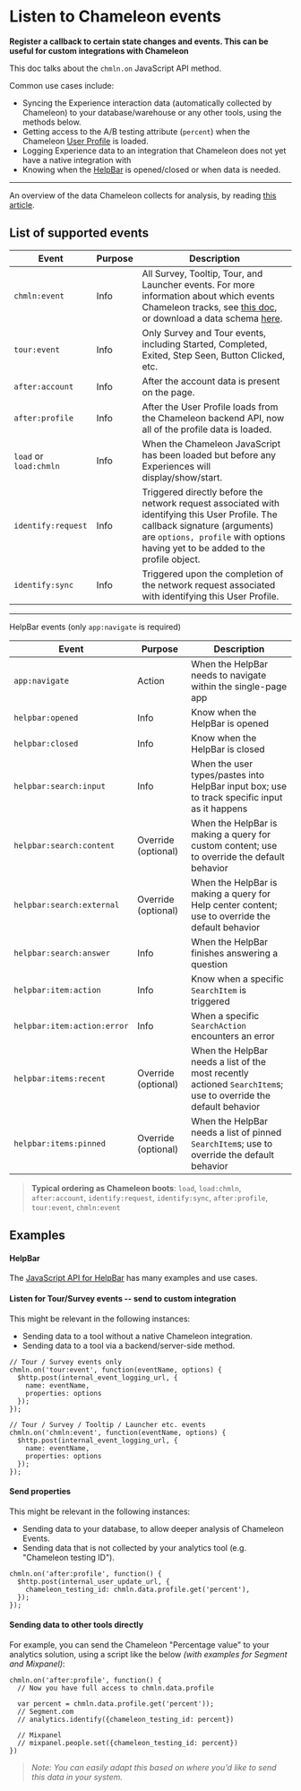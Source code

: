 # Listen to Chameleon events

**Register a callback to certain state changes and events. This can be useful for custom integrations with Chameleon**

This doc talks about the `chmln.on` JavaScript API method.

Common use cases include:

- Syncing the Experience interaction data (automatically collected by Chameleon) to your database/warehouse or any other tools, using the methods below.
- Getting access to the A/B testing attribute (`percent`) when the Chameleon [User Profile](apis/profiles.md?id=schema) is loaded.
- Logging Experience data to an integration that Chameleon does not yet have a native integration with
- Knowing when the [HelpBar](apis/search?id=search-js-api) is opened/closed or when data is needed.

----

An overview of the data Chameleon collects for analysis, by reading [this article](https://help.chameleon.io/en/articles/1226450-what-analytics-does-chameleon-provide).


## List of supported events

| Event                  | Purpose | Description                                                                                                                                                                                                                                                                                                                                |
|------------------------|---------|--------------------------------------------------------------------------------------------------------------------------------------------------------------------------------------------------------------------------------------------------------------------------------------------------------------------------------------------|
| `chmln:event`          | Info    | All Survey, Tooltip, Tour, and Launcher events. For more information about which events Chameleon tracks, see [this doc](https://help.chameleon.io/en/articles/1226450-what-analytics-does-chameleon-provide), or download a data schema [here](https://docs.google.com/spreadsheets/d/1qBiAojhSoUSEGLlwvzAhO5CxFLTNeutA_h2iV9gsvRk/copy). |
| `tour:event`           | Info    | Only Survey and Tour events, including Started, Completed, Exited, Step Seen, Button Clicked, etc.                                                                                                                                                                                                                                         |
| `after:account`        | Info    | After the account data is present on the page.                                                                                                                                                                                                                                                                                             |
| `after:profile`        | Info    | After the User Profile loads from the Chameleon backend API, now all of the profile data is loaded.                                                                                                                                                                                                                                        |
| `load` or `load:chmln` | Info    | When the Chameleon JavaScript has been loaded but before any Experiences will display/show/start.                                                                                                                                                                                                                                          |
| `identify:request`     | Info    | Triggered directly before the network request associated with identifying this User Profile. The callback signature (arguments) are `options, profile` with options having yet to be added to the profile object.                                                                                                                          |
| `identify:sync`        | Info    | Triggered upon the completion of the network request associated with identifying this User Profile.                                                                                                                                                                                                                                        |

-------

HelpBar events (only `app:navigate` is required)

| Event                        | Purpose             | Description                                                                                                     |
|------------------------------|---------------------|-----------------------------------------------------------------------------------------------------------------|
| `app:navigate`               | Action              | When the HelpBar needs to navigate within the single-page app                                                   |
| `helpbar:opened`             | Info                | Know when the HelpBar is opened                                                                                 |
| `helpbar:closed`             | Info                | Know when the HelpBar is closed                                                                                 |
| `helpbar:search:input`       | Info                | When the user types/pastes into HelpBar input box; use to track specific input as it happens                    |
| `helpbar:search:content`     | Override (optional) | When the HelpBar is making a query for custom content; use to override the default behavior                     |
| `helpbar:search:external`    | Override (optional) | When the HelpBar is making a query for Help center content; use to override the default behavior                |
| `helpbar:search:answer`      | Info                | When the HelpBar finishes answering a question                                                                  |
| `helpbar:item:action`        | Info                | Know when a specific `SearchItem` is triggered                                                                  |
| `helpbar:item:action:error`  | Info                | When a specific `SearchAction` encounters an error                                                              |
| `helpbar:items:recent`       | Override (optional) | When the HelpBar needs a list of the most recently actioned `SearchItem`s; use to override the default behavior |
| `helpbar:items:pinned`       | Override (optional) | When the HelpBar needs a list of pinned `SearchItem`s; use to override the default behavior                     |


> **Typical ordering as Chameleon boots**: `load`, `load:chmln`, `after:account`, `identify:request`, `identify:sync`, `after:profile`, `tour:event`, `chmln:event`

## Examples

#### HelpBar

The [JavaScript API for HelpBar](apis/search?id=search-js-api) has many examples and use cases.

#### Listen for Tour/Survey events -- send to custom integration

This might be relevant in the following instances:

- Sending data to a tool without a native Chameleon integration.
- Sending data to a tool via a backend/server-side method.

```
// Tour / Survey events only
chmln.on('tour:event', function(eventName, options) {
  $http.post(internal_event_logging_url, {
    name: eventName,
    properties: options
  });
});

// Tour / Survey / Tooltip / Launcher etc. events
chmln.on('chmln:event', function(eventName, options) {
  $http.post(internal_event_logging_url, {
    name: eventName, 
    properties: options
  });
});
```



#### Send properties

This might be relevant in the following instances:

- Sending data to your database, to allow deeper analysis of Chameleon Events.
- Sending data that is not collected by your analytics tool (e.g. "Chameleon testing ID").

```
chmln.on('after:profile', function() {
  $http.post(internal_user_update_url, {
    chameleon_testing_id: chmln.data.profile.get('percent'),
  });
});
```



#### Sending data to other tools directly

For example, you can send the Chameleon "Percentage value" to your analytics solution, using a script like the below *(with examples for Segment and Mixpanel)*:

```
chmln.on('after:profile', function() {
  // Now you have full access to chmln.data.profile
  
  var percent = chmln.data.profile.get('percent'));
  // Segment.com
  // analytics.identify({chameleon_testing_id: percent})

  // Mixpanel
  // mixpanel.people.set({chameleon_testing_id: percent})
})
```

> *Note: You can easily adapt this based on where you'd like to send this data in your system.* 


